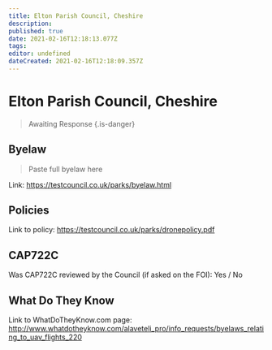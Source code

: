 ```yaml
---
title: Elton Parish Council, Cheshire
description: 
published: true
date: 2021-02-16T12:18:13.077Z
tags: 
editor: undefined
dateCreated: 2021-02-16T12:18:09.357Z
---
```


# Elton Parish Council, Cheshire
>  Awaiting Response
> {.is-danger}

## Byelaw
> Paste full byelaw here

Link:
https://testcouncil.co.uk/parks/byelaw.html

## Policies
Link to policy:
https://testcouncil.co.uk/parks/dronepolicy.pdf

## CAP722C

Was CAP722C reviewed by the Council (if asked on the FOI): Yes / No

## What Do They Know

Link to WhatDoTheyKnow.com page:
http://www.whatdotheyknow.com/alaveteli_pro/info_requests/byelaws_relating_to_uav_flights_220


